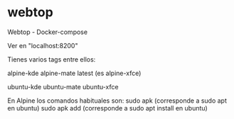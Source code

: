 # webtop
Webtop - Docker-compose  

Ver en "localhost:8200"

Tienes varios tags entre ellos:

alpine-kde
alpine-mate
latest (es alpine-xfce)

ubuntu-kde
ubuntu-mate
ubuntu-xfce

En Alpine los comandos habituales son:
sudo apk (corresponde a sudo apt en ubuntu)
sudo apk add (corresponde a sudo apt install en ubuntu)
